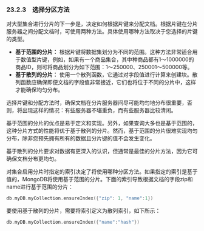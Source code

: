 ### 23.2.3　选择分区方法

对大型集合进行分片的下一步是，决定如何根据片键来分配文档。根据片键在分片服务器之间分配文档时，可使用两种方法。具体使用哪种方法取决于您选择的片键的类型。

+ **基于范围的分片：** 根据片键将数据集划分为不同的范围。这种方法非常适合用于数值型片键，例如，如果有一个商品集合，其中种商品都有1～1000000的商品ID，则可将商品划分为如下范围：1～250000、250001～500000等。
+ **基于散列的分片：** 使用一个散列函数，它通过对字段值进行计算来创建块。散列函数应确保即便文档的字段值非常接近，它们也将位于不同的分片中，这样才能确保均匀分布。

选择片键和分配方法时，确保文档在分片服务器间尽可能均匀地分布很重要，否则，将出现这样的情况：有些服务器不堪重负，而有些服务器比较清闲。

基于范围的分片的优点是易于定义和实现。另外，如果查询大多也是基于范围的，这种分片方式的性能将优于基于散列的分片。然而，基于范围的分片很难实现均匀分布，除非您预先拥有所有的数据且分片键的值不会发生变化。

基于散列的分片要求对数据有更深入的认识，但通常是最佳的分片方法，因为它可确保文档分布更均匀。

对集合启用分片时指定的索引决定了将使用哪种分区方法。如果指定的索引是基于值的，MongoDB将使用基于范围的分片。下面的索引导致根据文档的字段zip和name进行基于范围的分片：

```go
db.myDB.myCollection.ensureIndex({"zip": 1, "name":1})
```

要使用基于散列的分片，需要将索引定义为散列索引，如下所示：

```go
db.myDB.myCollection.ensureIndex({"name":"hash"})
```

